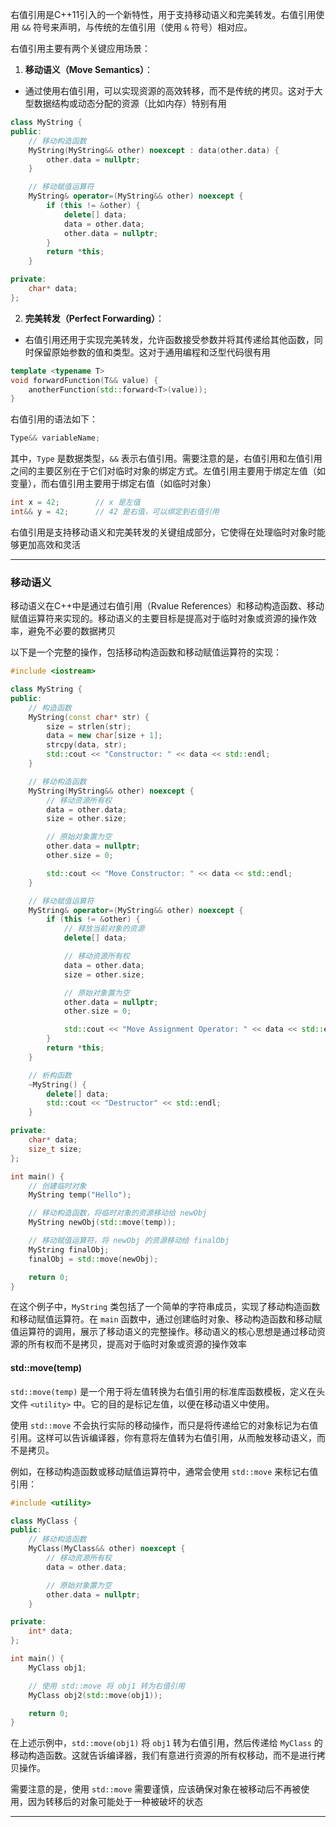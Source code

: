 
右值引用是C++11引入的一个新特性，用于支持移动语义和完美转发。右值引用使用 `&&` 符号来声明，与传统的左值引用（使用 `&` 符号）相对应。

右值引用主要有两个关键应用场景：

1. **移动语义（Move Semantics）**：
- 通过使用右值引用，可以实现资源的高效转移，而不是传统的拷贝。这对于大型数据结构或动态分配的资源（比如内存）特别有用
```cpp
class MyString {
public:
    // 移动构造函数
    MyString(MyString&& other) noexcept : data(other.data) {
        other.data = nullptr;
    }

    // 移动赋值运算符
    MyString& operator=(MyString&& other) noexcept {
        if (this != &other) {
            delete[] data;
            data = other.data;
            other.data = nullptr;
        }
        return *this;
    }

private:
    char* data;
};
```

2. **完美转发（Perfect Forwarding）**：
- 右值引用还用于实现完美转发，允许函数接受参数并将其传递给其他函数，同时保留原始参数的值和类型。这对于通用编程和泛型代码很有用
```cpp
template <typename T>
void forwardFunction(T&& value) {
    anotherFunction(std::forward<T>(value));
}
```


右值引用的语法如下：
```cpp
Type&& variableName;
```
其中，`Type` 是数据类型，`&&` 表示右值引用。需要注意的是，右值引用和左值引用之间的主要区别在于它们对临时对象的绑定方式。左值引用主要用于绑定左值（如变量），而右值引用主要用于绑定右值（如临时对象）

```cpp
int x = 42;        // x 是左值
int&& y = 42;      // 42 是右值，可以绑定到右值引用
```

右值引用是支持移动语义和完美转发的关键组成部分，它使得在处理临时对象时能够更加高效和灵活

---
### 移动语义

移动语义在C++中是通过右值引用（Rvalue References）和移动构造函数、移动赋值运算符来实现的。移动语义的主要目标是提高对于临时对象或资源的操作效率，避免不必要的数据拷贝

以下是一个完整的操作，包括移动构造函数和移动赋值运算符的实现：
```cpp
#include <iostream>

class MyString {
public:
    // 构造函数
    MyString(const char* str) {
        size = strlen(str);
        data = new char[size + 1];
        strcpy(data, str);
        std::cout << "Constructor: " << data << std::endl;
    }

    // 移动构造函数
    MyString(MyString&& other) noexcept {
        // 移动资源所有权
        data = other.data;
        size = other.size;

        // 原始对象置为空
        other.data = nullptr;
        other.size = 0;

        std::cout << "Move Constructor: " << data << std::endl;
    }

    // 移动赋值运算符
    MyString& operator=(MyString&& other) noexcept {
        if (this != &other) {
            // 释放当前对象的资源
            delete[] data;

            // 移动资源所有权
            data = other.data;
            size = other.size;

            // 原始对象置为空
            other.data = nullptr;
            other.size = 0;

            std::cout << "Move Assignment Operator: " << data << std::endl;
        }
        return *this;
    }

    // 析构函数
    ~MyString() {
        delete[] data;
        std::cout << "Destructor" << std::endl;
    }

private:
    char* data;
    size_t size;
};

int main() {
    // 创建临时对象
    MyString temp("Hello");

    // 移动构造函数，将临时对象的资源移动给 newObj
    MyString newObj(std::move(temp));

    // 移动赋值运算符，将 newObj 的资源移动给 finalObj
    MyString finalObj;
    finalObj = std::move(newObj);

    return 0;
}

```

在这个例子中，`MyString` 类包括了一个简单的字符串成员，实现了移动构造函数和移动赋值运算符。在 `main` 函数中，通过创建临时对象、移动构造函数和移动赋值运算符的调用，展示了移动语义的完整操作。移动语义的核心思想是通过移动资源的所有权而不是拷贝，提高对于临时对象或资源的操作效率

#### std::move(temp)

`std::move(temp)` 是一个用于将左值转换为右值引用的标准库函数模板，定义在头文件 `<utility>` 中。它的目的是标记左值，以便在移动语义中使用。

使用 `std::move` 不会执行实际的移动操作，而只是将传递给它的对象标记为右值引用。这样可以告诉编译器，你有意将左值转为右值引用，从而触发移动语义，而不是拷贝。

例如，在移动构造函数或移动赋值运算符中，通常会使用 `std::move` 来标记右值引用：

```cpp
#include <utility>

class MyClass {
public:
    // 移动构造函数
    MyClass(MyClass&& other) noexcept {
        // 移动资源所有权
        data = other.data;

        // 原始对象置为空
        other.data = nullptr;
    }

private:
    int* data;
};

int main() {
    MyClass obj1;

    // 使用 std::move 将 obj1 转为右值引用
    MyClass obj2(std::move(obj1));

    return 0;
}

```

在上述示例中，`std::move(obj1)` 将 `obj1` 转为右值引用，然后传递给 `MyClass` 的移动构造函数。这就告诉编译器，我们有意进行资源的所有权移动，而不是进行拷贝操作。

需要注意的是，使用 `std::move` 需要谨慎，应该确保对象在被移动后不再被使用，因为转移后的对象可能处于一种被破坏的状态

---
